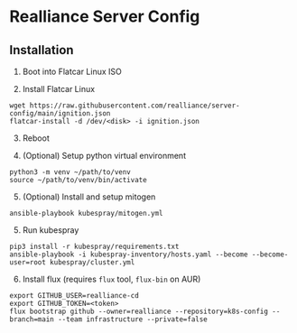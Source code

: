 # Realliance Server Config

## Installation

1. Boot into Flatcar Linux ISO

2. Install Flatcar Linux

```shell
wget https://raw.githubusercontent.com/realliance/server-config/main/ignition.json
flatcar-install -d /dev/<disk> -i ignition.json
```

3. Reboot

4. (Optional) Setup python virtual environment

```shell
python3 -m venv ~/path/to/venv
source ~/path/to/venv/bin/activate
```

5. (Optional) Install and setup mitogen

```shell
ansible-playbook kubespray/mitogen.yml
```

5. Run kubespray

```shell
pip3 install -r kubespray/requirements.txt
ansible-playbook -i kubespray-inventory/hosts.yaml --become --become-user=root kubespray/cluster.yml
```
6. Install flux (requires `flux` tool, `flux-bin` on AUR)

```shell
export GITHUB_USER=realliance-cd
export GITHUB_TOKEN=<token>
flux bootstrap github --owner=realliance --repository=k8s-config --branch=main --team infrastructure --private=false
```
